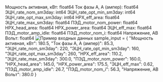 Мощность активная, кВт: float64
Ток фазы А, A (ампер): float64
ЭЦН_rate_nom_sm3day: int64
ЭЦН_rate_opt_min_sm3day: int64
ЭЦН_rate_opt_max_sm3day: int64
НРХ_eff_area: float64
ЭЦН_rate_max_sm3day: float64
ПЭД_motor_nom_power: float64
НРХ_head_area: float64
НРХ_power_area: float64
ЭЦН_eff_max: float64
ПЭД_motor_amp_idle: float64
ПЭД_motor_nom_i: float64
Напряжение, АВ Вольт: float64
![Пример входных данных](image.png)
sample_input = {
    "Мощность активная, кВт": 180.5,
    "Ток фазы А, A (ампер)": 85.3,
    "ЭЦН_rate_nom_sm3day": 220,
    "ЭЦН_rate_opt_min_sm3day": 160,
    "ЭЦН_rate_opt_max_sm3day": 260,
    "НРХ_eff_area": 110.2,
    "ЭЦН_rate_max_sm3day": 300.0,
    "ПЭД_motor_nom_power": 160.0,
    "НРХ_head_area": 145.0,
    "НРХ_power_area": 175.5,
    "ЭЦН_eff_max": 0.62,
    "ПЭД_motor_amp_idle": 26.7,
    "ПЭД_motor_nom_i": 56.3,
    "Напряжение, АВ Вольт": 380.0
}